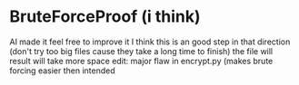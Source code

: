 # BruteForceProof (i think)
AI made it feel free to improve it
I think this is an good step in that direction
(don't try too big files cause they take a long time to finish)
the file will result will take more space
edit: major flaw in encrypt.py (makes brute forcing easier then intended
